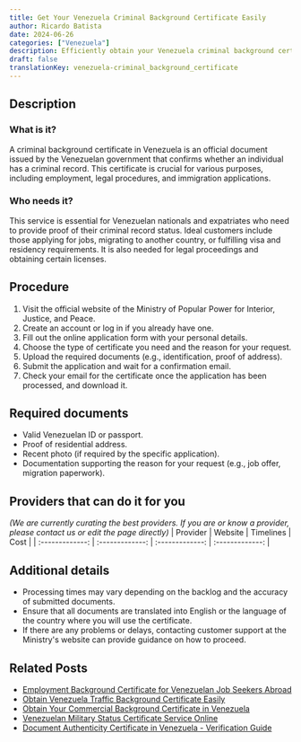 ```yaml
---
title: Get Your Venezuela Criminal Background Certificate Easily
author: Ricardo Batista
date: 2024-06-26
categories: ["Venezuela"]
description: Efficiently obtain your Venezuela criminal background certificate for legal and immigration purposes with our step-by-step guide.
draft: false
translationKey: venezuela-criminal_background_certificate
---
```


## Description
### What is it?
A criminal background certificate in Venezuela is an official document issued by the Venezuelan government that confirms whether an individual has a criminal record. This certificate is crucial for various purposes, including employment, legal procedures, and immigration applications.

### Who needs it?
This service is essential for Venezuelan nationals and expatriates who need to provide proof of their criminal record status. Ideal customers include those applying for jobs, migrating to another country, or fulfilling visa and residency requirements. It is also needed for legal proceedings and obtaining certain licenses.

## Procedure

1. Visit the official website of the Ministry of Popular Power for Interior, Justice, and Peace.
2. Create an account or log in if you already have one.
3. Fill out the online application form with your personal details.
4. Choose the type of certificate you need and the reason for your request.
5. Upload the required documents (e.g., identification, proof of address).
6. Submit the application and wait for a confirmation email.
7. Check your email for the certificate once the application has been processed, and download it.


## Required documents

- Valid Venezuelan ID or passport.
- Proof of residential address.
- Recent photo (if required by the specific application).
- Documentation supporting the reason for your request (e.g., job offer, migration paperwork).


## Providers that can do it for you
_(We are currently curating the best providers. If you are or know a provider, please contact us or edit the page directly)_
| Provider        |     Website     |     Timelines    |       Cost      |
| :-------------: | :-------------: |  :-------------: | :-------------: |

## Additional details

- Processing times may vary depending on the backlog and the accuracy of submitted documents.
- Ensure that all documents are translated into English or the language of the country where you will use the certificate.
- If there are any problems or delays, contacting customer support at the Ministry's website can provide guidance on how to proceed.




## Related Posts

- [Employment Background Certificate for Venezuelan Job Seekers Abroad](https://tramitit.com/guides/venezuela/employment_background_certificate/)
- [Obtain Venezuela Traffic Background Certificate Easily](https://tramitit.com/guides/venezuela/traffic_background_certificate/)
- [Obtain Your Commercial Background Certificate in Venezuela](https://tramitit.com/guides/venezuela/commercial_background_certificate/)
- [Venezuelan Military Status Certificate Service Online](https://tramitit.com/guides/venezuela/military_status_certificate/)
- [Document Authenticity Certificate in Venezuela - Verification Guide](https://tramitit.com/guides/venezuela/document_authenticity_certificate/)
